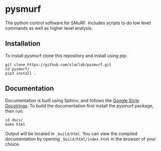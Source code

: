 # pysmurf
The python control software for SMuRF. Includes scripts to do low level
commands as well as higher level analysis.

## Installation
To install pysmurf clone this repository and install using pip:

```
git clone https://github.com/slaclab/pysmurf.git
cd pysmurf/
pip3 install .
```

## Documentation
Documentation is built using Sphinx, and follows the
[Google Style Docstrings][1]. To build the documentation first install the
pysmurf package, then run:

```
cd docs/
make html
```

Output will be located in `_build/html`. You can view the compiled
documentation by opening `_build/html/index.html` in the browser of your
choice.

[1]: https://sphinxcontrib-napoleon.readthedocs.io/en/latest/example_google.html
